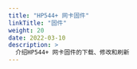 ```yaml
---
title: "HP544+ 网卡固件"
linkTitle: "固件"
weight: 20
date: 2022-03-10
description: >
  介绍HP544+ 网卡固件的下载、修改和刷新
---
```





